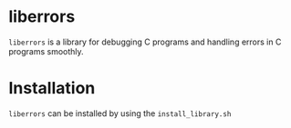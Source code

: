 # liberrors

`liberrors` is a library for debugging C programs and handling
errors in C programs smoothly.

# Installation

`liberrors` can be installed by using
the `install_library.sh`
